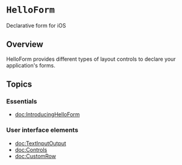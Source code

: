 # ``HelloForm``

Declarative form for iOS

## Overview

HelloForm provides different types of layout controls to declare your application's forms.

## Topics

### Essentials

- <doc:IntroducingHelloForm>

### User interface elements

- <doc:TextInputOutput>
- <doc:Controls>
- <doc:CustomRow>
